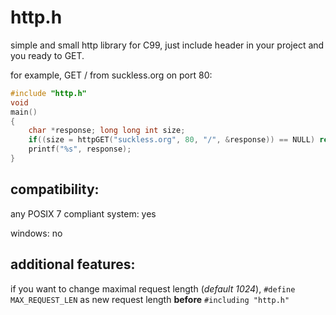 # http.h
simple and small http library for C99,
just include header in your project and you ready to GET.

for example, GET / from suckless.org on port 80:
```c
#include "http.h"
void
main()
{
    char *response; long long int size;
    if((size = httpGET("suckless.org", 80, "/", &response)) == NULL) return -1;
    printf("%s", response);
}
```
## compatibility:
any POSIX 7 compliant system: yes

windows: no

## additional features:
if you want to change maximal request length (*default 1024*), `#define MAX_REQUEST_LEN` as new request length __before__ `#including "http.h"`
